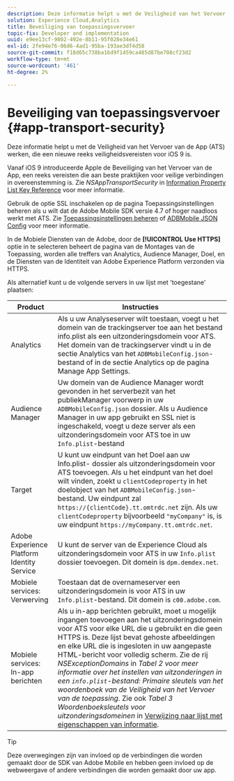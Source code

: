 ```yaml
---
description: Deze informatie helpt u met de Veiligheid van het Vervoer van de App (ATS) werken, die een nieuwe reeks veiligheidsvereisten voor iOS 9 is.
solution: Experience Cloud,Analytics
title: Beveiliging van toepassingsvervoer
topic-fix: Developer and implementation
uuid: e9ee13cf-9802-492e-8b11-95f028e34e61
exl-id: 2fe94e76-06d6-4ad1-95ba-193ae3df4d58
source-git-commit: f18d65c738ba16d9f1459ca485d87be708cf23d2
workflow-type: tm+mt
source-wordcount: '461'
ht-degree: 2%

---
```


# Beveiliging van toepassingsvervoer {#app-transport-security}

Deze informatie helpt u met de Veiligheid van het Vervoer van de App (ATS) werken, die een nieuwe reeks veiligheidsvereisten voor iOS 9 is.

Vanaf iOS 9 introduceerde Apple de Beveiliging van het Vervoer van de App, een reeks vereisten die aan beste praktijken voor veilige verbindingen in overeenstemming is. Zie *NSAppTransportSecurity* in [Information Property List Key Reference](https://developer.apple.com/library/prerelease/ios/technotes/App-Transport-Security-Technote/) voor meer informatie.

Gebruik de optie SSL inschakelen op de pagina Toepassingsinstellingen beheren als u wilt dat de Adobe Mobile SDK versie 4.7 of hoger naadloos werkt met ATS. Zie [Toepassingsinstellingen beheren](/help/using/c-manage-app-settings/c-manage-app-settings.md) of [ADBMobile JSON Config](/help/ios/configuration/json-config/json-config.md) voor meer informatie.

In de Mobiele Diensten van de Adobe, door de **[!UICONTROL Use HTTPS]** optie in te selecteren beheert de pagina van de Montages van de Toepassing, worden alle treffers van Analytics, Audience Manager, Doel, en de Diensten van de Identiteit van Adobe Experience Platform verzonden via HTTPS.

Als alternatief kunt u de volgende servers in uw lijst met &#39;toegestane&#39; plaatsen:

| Product | Instructies |
|--- |--- |
| Analytics | Als u uw Analyseserver wilt toestaan, voegt u het domein van de trackingserver toe aan het bestand info.plist als een uitzonderingsdomein voor ATS.  Het domein van de trackingserver vindt u in de sectie Analytics van het `ADBMobileConfig.json`-bestand of in de sectie Analytics op de pagina Manage App Settings. |
| Audience Manager | Uw domein van de Audience Manager wordt gevonden in het serverbezit van het publiekManager voorwerp in uw `ADBMobileConfig.json` dossier.  Als u Audience Manager in uw app gebruikt en SSL niet is ingeschakeld, voegt u deze server als een uitzonderingsdomein voor ATS toe in uw `Info.plist`-bestand |
| Target | U kunt uw eindpunt van het Doel aan uw Info.plist- dossier als uitzonderingsdomein voor ATS toevoegen.  Als u het eindpunt van het doel wilt vinden, zoekt u `clientCodeproperty` in het doelobject van het `ADBMobileConfig.json`-bestand. Uw eindpunt zal `https://{clientCode}.tt.omtrdc.net` zijn.  Als uw `clientCodeproperty` bijvoorbeeld `"myCompany"` is, is uw eindpunt `https://myCompany.tt.omtrdc.net`. |
| Adobe Experience Platform Identity Service | U kunt de server van de Experience Cloud als uitzonderingsdomein voor ATS in uw `Info.plist` dossier toevoegen. Dit domein is `dpm.demdex.net`. |
| Mobiele services: Verwerving | Toestaan dat de overnameserver een uitzonderingsdomein is voor ATS in uw `Info.plist`-bestand. Dit domein is `c00.adobe.com`. |
| Mobiele services: In-app berichten | Als u in-app berichten gebruikt, moet u mogelijk ingangen toevoegen aan het uitzonderingsdomein voor ATS voor elke URL die u gebruikt en die geen HTTPS is. Deze lijst bevat gehoste afbeeldingen en elke URL die is ingesloten in uw aangepaste HTML-bericht voor volledig scherm.  Zie de rij *NSExceptionDomains* in *Tabel 2 voor meer informatie over het instellen van uitzonderingen in een `info.plist`-bestand: Primaire sleutels van het woordenboek van de Veiligheid van het Vervoer van de toepassing*. Zie ook *Tabel 3 Woordenboeksleutels voor uitzonderingsdomeinen* in [Verwijzing naar lijst met eigenschappen van informatie](https://developer.apple.com/library/prerelease/ios/technotes/App-Transport-Security-Technote/). |

>[!TIP]
>
>Deze overwegingen zijn van invloed op de verbindingen die worden gemaakt door de SDK van Adobe Mobile en hebben geen invloed op de webweergave of andere verbindingen die worden gemaakt door uw app.
